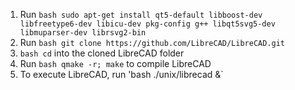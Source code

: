 1. Run `bash sudo apt-get install qt5-default libboost-dev libfreetype6-dev libicu-dev pkg-config g++ libqt5svg5-dev libmuparser-dev librsvg2-bin`
2. Run `bash git clone https://github.com/LibreCAD/LibreCAD.git`
3. `bash cd` into the cloned LibreCAD folder
4. Run `bash qmake -r; make` to compile LibreCAD
5. To execute LibreCAD, run 'bash ./unix/librecad &`
